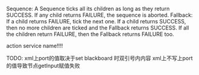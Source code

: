 Sequence:
A Sequence ticks all its children as long as they return SUCCESS. If any child returns FAILURE, the sequence is aborted.
Fallback:
If a child returns FAILURE, tick the next one.
If a child returns SUCCESS, then no more children are ticked and the Fallback returns SUCCESS.
If all the children return FAILURE, then the Fallback returns FAILURE too.

action service name!!!!

TODO:
xml上port的值取决于set blackboard 时双引号内内容
xml上不写上port的值导致节点getInput赋值失败
